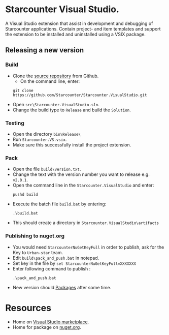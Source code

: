 # Starcounter Visual Studio.

A Visual Studio extension that assist in development and debugging of Starcounter applications. Contain project- and item templates and support the extension to be installed and uninstalled using a VSIX package.

## Releasing a new version

### Build

* Clone the [source repository](https://github.com/Starcounter/Starcounter.VisualStudio) from Github. 
    * On the command line, enter:
    ````
    git clone https://github.com/Starcounter/Starcounter.VisualStudio.git
    ````
* Open `src\Starcounter.VisualStudio.sln`.
* Change the build type to `Release` and build the `Solution`.

### Testing

* Open the directory `bin\Release\`
* Run `Starcounter.VS.vsix`.
* Make sure this successfully install the project extension.

### Pack

* Open the file `build\version.txt`.
* Change the text with the version number you want to release e.g. `v2.0.1`.
* Open the command line in the `Starcounter.VisualStudio` and enter:
	```
	pushd build
	```
* Execute the batch file `build.bat` by entering:
	```
	.\build.bat
	```
* This should create a directory in `Starcounter.VisualStudio\artifacts`

### Publishing to nuget.org

* You would need `StarcounterNuGetKeyFull` in order to publish, ask for the Key to `Urban-star` team.
* Edit `build\pack_and_push.bat` in notepad.
* Set key in the file by `set StarcounterNuGetKeyFull=XXXXXXX `
* Enter following command to publish :
	```
	.\pack_and_push.bat
	```
* New version should [Packages](https://www.nuget.org/packages/Starcounter.VisualStudio/) after some time.

# Resources
* Home on [Visual Studio marketplace]( https://marketplace.visualstudio.com/items?itemName=Starcounter.StarcounterforVisualStudio).
* Home for package on [nuget.org](https://www.nuget.org/packages/Starcounter.VisualStudio/).

